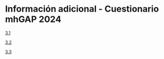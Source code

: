 # Información adicional - Cuestionario mhGAP 2024


[3.1](https://mh-gap.github.io/cuestionario_2024/3_1.html)

[3.2](https://mh-gap.github.io/cuestionario_2024/3_2.html)

[3.3](https://mh-gap.github.io/cuestionario_2024/3_3.html)
